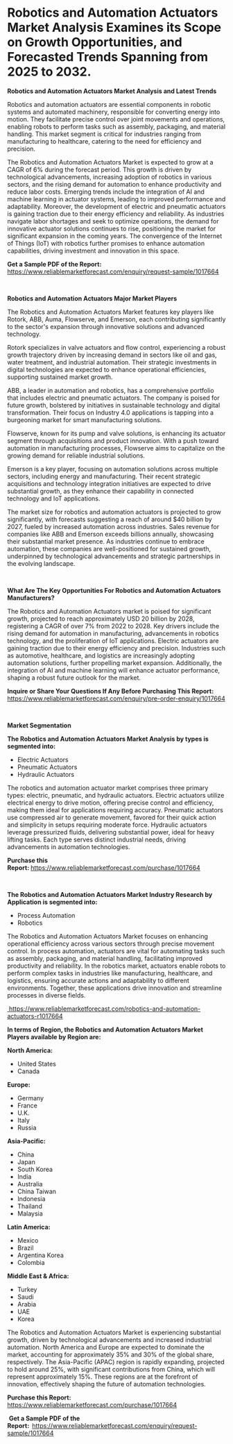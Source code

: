 <p><h1>Robotics and Automation Actuators Market Analysis Examines its Scope on Growth Opportunities, and Forecasted Trends Spanning from 2025 to 2032.</h1></p><p><strong>Robotics and Automation Actuators Market Analysis and Latest Trends</strong></p>
<p><p>Robotics and automation actuators are essential components in robotic systems and automated machinery, responsible for converting energy into motion. They facilitate precise control over joint movements and operations, enabling robots to perform tasks such as assembly, packaging, and material handling. This market segment is critical for industries ranging from manufacturing to healthcare, catering to the need for efficiency and precision.</p><p>The Robotics and Automation Actuators Market is expected to grow at a CAGR of 6% during the forecast period. This growth is driven by technological advancements, increasing adoption of robotics in various sectors, and the rising demand for automation to enhance productivity and reduce labor costs. Emerging trends include the integration of AI and machine learning in actuator systems, leading to improved performance and adaptability. Moreover, the development of electric and pneumatic actuators is gaining traction due to their energy efficiency and reliability. As industries navigate labor shortages and seek to optimize operations, the demand for innovative actuator solutions continues to rise, positioning the market for significant expansion in the coming years. The convergence of the Internet of Things (IoT) with robotics further promises to enhance automation capabilities, driving investment and innovation in this space.</p></p>
<p><strong>Get a Sample PDF of the Report:&nbsp;</strong> <a href="https://www.reliablemarketforecast.com/enquiry/request-sample/1017664?utm_campaign=3041&utm_medium=2&utm_source=Github&utm_content=ia&utm_term=16042025&utm_id=robotics-and-automation-actuators">https://www.reliablemarketforecast.com/enquiry/request-sample/1017664</a></p>
<p>&nbsp;</p>
<p><strong>Robotics and Automation Actuators Major Market Players</strong></p>
<p><p>The Robotics and Automation Actuators Market features key players like Rotork, ABB, Auma, Flowserve, and Emerson, each contributing significantly to the sector's expansion through innovative solutions and advanced technology.</p><p>Rotork specializes in valve actuators and flow control, experiencing a robust growth trajectory driven by increasing demand in sectors like oil and gas, water treatment, and industrial automation. Their strategic investments in digital technologies are expected to enhance operational efficiencies, supporting sustained market growth.</p><p>ABB, a leader in automation and robotics, has a comprehensive portfolio that includes electric and pneumatic actuators. The company is poised for future growth, bolstered by initiatives in sustainable technology and digital transformation. Their focus on Industry 4.0 applications is tapping into a burgeoning market for smart manufacturing solutions.</p><p>Flowserve, known for its pump and valve solutions, is enhancing its actuator segment through acquisitions and product innovation. With a push toward automation in manufacturing processes, Flowserve aims to capitalize on the growing demand for reliable industrial solutions.</p><p>Emerson is a key player, focusing on automation solutions across multiple sectors, including energy and manufacturing. Their recent strategic acquisitions and technology integration initiatives are expected to drive substantial growth, as they enhance their capability in connected technology and IoT applications.</p><p>The market size for robotics and automation actuators is projected to grow significantly, with forecasts suggesting a reach of around $40 billion by 2027, fueled by increased automation across industries. Sales revenue for companies like ABB and Emerson exceeds billions annually, showcasing their substantial market presence. As industries continue to embrace automation, these companies are well-positioned for sustained growth, underpinned by technological advancements and strategic partnerships in the evolving landscape.</p></p>
<p>&nbsp;</p>
<p><strong>What Are The Key Opportunities For Robotics and Automation Actuators Manufacturers?</strong></p>
<p><p>The Robotics and Automation Actuators market is poised for significant growth, projected to reach approximately USD 20 billion by 2028, registering a CAGR of over 7% from 2022 to 2028. Key drivers include the rising demand for automation in manufacturing, advancements in robotics technology, and the proliferation of IoT applications. Electric actuators are gaining traction due to their energy efficiency and precision. Industries such as automotive, healthcare, and logistics are increasingly adopting automation solutions, further propelling market expansion. Additionally, the integration of AI and machine learning will enhance actuator performance, shaping a robust future outlook for the market.</p></p>
<p><strong>Inquire or Share Your Questions If Any Before Purchasing This Report:</strong> <a href="https://www.reliablemarketforecast.com/enquiry/pre-order-enquiry/1017664?utm_campaign=3041&utm_medium=2&utm_source=Github&utm_content=ia&utm_term=16042025&utm_id=robotics-and-automation-actuators">https://www.reliablemarketforecast.com/enquiry/pre-order-enquiry/1017664</a></p>
<p>&nbsp;</p>
<p><strong>Market Segmentation</strong></p>
<p><strong>The Robotics and Automation Actuators Market Analysis by types is segmented into:</strong></p>
<p><ul><li>Electric Actuators</li><li>Pneumatic Actuators</li><li>Hydraulic Actuators</li></ul></p>
<p><p>The robotics and automation actuator market comprises three primary types: electric, pneumatic, and hydraulic actuators. Electric actuators utilize electrical energy to drive motion, offering precise control and efficiency, making them ideal for applications requiring accuracy. Pneumatic actuators use compressed air to generate movement, favored for their quick action and simplicity in setups requiring moderate force. Hydraulic actuators leverage pressurized fluids, delivering substantial power, ideal for heavy lifting tasks. Each type serves distinct industrial needs, driving advancements in automation technologies.</p></p>
<p><strong>Purchase this Report:&nbsp;</strong><a href="https://www.reliablemarketforecast.com/purchase/1017664?utm_campaign=3041&utm_medium=2&utm_source=Github&utm_content=ia&utm_term=16042025&utm_id=robotics-and-automation-actuators">https://www.reliablemarketforecast.com/purchase/1017664</a></p>
<p>&nbsp;</p>
<p><strong>The Robotics and Automation Actuators Market Industry Research by Application is segmented into:</strong></p>
<p><ul><li>Process Automation</li><li>Robotics</li></ul></p>
<p><p>The Robotics and Automation Actuators Market focuses on enhancing operational efficiency across various sectors through precise movement control. In process automation, actuators are vital for automating tasks such as assembly, packaging, and material handling, facilitating improved productivity and reliability. In the robotics market, actuators enable robots to perform complex tasks in industries like manufacturing, healthcare, and logistics, ensuring accurate actions and adaptability to different environments. Together, these applications drive innovation and streamline processes in diverse fields.</p></p>
<p><a href="https://www.reliablemarketforecast.com/robotics-and-automation-actuators-r1017664?utm_campaign=3041&utm_medium=2&utm_source=Github&utm_content=ia&utm_term=16042025&utm_id=robotics-and-automation-actuators">&nbsp;https://www.reliablemarketforecast.com/robotics-and-automation-actuators-r1017664</a></p>
<p><strong>In terms of Region, the Robotics and Automation Actuators Market Players available by Region are:</strong></p>
<p>
    <p> <strong> North America: </strong>
        <ul>
            <li>United States</li>
            <li>Canada</li>
        </ul>
        </p> 
    <p> <strong> Europe: </strong>
        <ul>
            <li>Germany</li>
            <li>France</li>
            <li>U.K.</li>
            <li>Italy</li>
            <li>Russia</li>
        </ul>
        </p> 
    <p> <strong> Asia-Pacific: </strong>
        <ul>
            <li>China</li>
            <li>Japan</li>
            <li>South Korea</li>
            <li>India</li>
            <li>Australia</li>
            <li>China Taiwan</li>
            <li>Indonesia</li>
            <li>Thailand</li>
            <li>Malaysia</li>
        </ul>
        </p> 
    <p> <strong> Latin America: </strong>
        <ul>
            <li>Mexico</li>
            <li>Brazil</li>
            <li>Argentina Korea</li>
            <li>Colombia</li>
        </ul>
        </p> 
    <p> <strong> Middle East & Africa: </strong>
        <ul>
            <li>Turkey</li>
            <li>Saudi</li>
            <li>Arabia</li>
            <li>UAE</li>
            <li>Korea</li>
        </ul>
    </p>
    </p>
<p><p>The Robotics and Automation Actuators Market is experiencing substantial growth, driven by technological advancements and increased industrial automation. North America and Europe are expected to dominate the market, accounting for approximately 35% and 30% of the global share, respectively. The Asia-Pacific (APAC) region is rapidly expanding, projected to hold around 25%, with significant contributions from China, which will represent approximately 15%. These regions are at the forefront of innovation, effectively shaping the future of automation technologies.</p></p>
<p><strong>Purchase this Report: </strong><a href="https://www.reliablemarketforecast.com/purchase/1017664?utm_campaign=3041&utm_medium=2&utm_source=Github&utm_content=ia&utm_term=16042025&utm_id=robotics-and-automation-actuators">https://www.reliablemarketforecast.com/purchase/1017664</a></p>
<p>&nbsp;<strong>Get a Sample PDF of the Report:&nbsp;&nbsp;</strong><a href="https://www.reliablemarketforecast.com/enquiry/request-sample/1017664?utm_campaign=3041&utm_medium=2&utm_source=Github&utm_content=ia&utm_term=16042025&utm_id=robotics-and-automation-actuators">https://www.reliablemarketforecast.com/enquiry/request-sample/1017664</a></p>
<p><strong></strong></p>
<p><p></p><p></p><p></p></p>